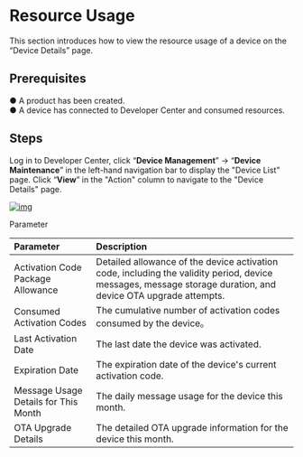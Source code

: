 # Resource Usage

This section introduces how to view the resource usage of a device on the “Device Details” page.

## **Prerequisites**

● A product has been created.  
● A device has connected to Developer Center and consumed resources.

## **Steps**

Log in to Developer Center, click “**Device Management**” → “**Device Maintenance**” in the left-hand navigation bar to display the "Device List” page. Click “**View**” in the "Action" column to navigate to the "Device Details" page.

<a data-fancybox title="img" href="/en/guide/2-1.jpg">![img](/en/guide/2-1.jpg)</a>

Parameter

| Parameter                            | Description                                                                                                                                                  |
| :----------------------------------- | :----------------------------------------------------------------------------------------------------------------------------------------------------------- |
| Activation Code Package Allowance    | Detailed allowance of the device activation code, including the validity period, device messages, message storage duration, and device OTA upgrade attempts. |
| Consumed Activation Codes            | The cumulative number of activation codes consumed by the device。                                                                                           |
| Last Activation Date                 | The last date the device was activated.                                                                                                                      |
| Expiration Date                      | The expiration date of the device's current activation code.                                                                                                 |
| Message Usage Details for This Month | The daily message usage for the device this month.                                                                                                           |
| OTA Upgrade Details                  | The detailed OTA upgrade information for the device this month.                                                                                              |

